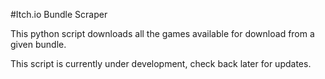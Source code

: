 #Itch.io Bundle Scraper

This python script downloads all the games available for download from a given bundle.

This script is currently under development, check back later for updates.